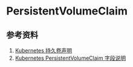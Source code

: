 # PersistentVolumeClaim

## 参考资料

1. [Kubernetes 持久卷声明](https://kubernetes.io/zh/docs/concepts/storage/persistent-volumes/#persistentvolumeclaims)
2. [Kubernetes PersistentVolumeClaim 字段说明](https://kubernetes.io/docs/reference/generated/kubernetes-api/v1.21/#persistentvolumeclaim-v1-core)
